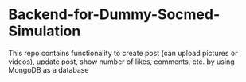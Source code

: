 # Backend-for-Dummy-Socmed-Simulation
This repo contains functionality to create post (can upload pictures or videos), update post, show number of likes, comments, etc. by using MongoDB as a database
